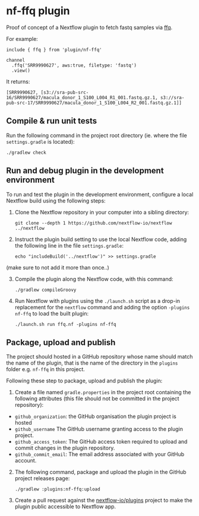# nf-ffq plugin 
 
Proof of concept of a Nextflow plugin to fetch fastq samples via 
[ffq](https://github.com/nextflow-io/nf-ffq).

For example:

```
include { ffq } from 'plugin/nf-ffq'

channel
  .ffq('SRR9990627', aws:true, filetype: 'fastq')
  .view()
```

It returns: 

```
[SRR9990627, [s3://sra-pub-src-16/SRR9990627/macula_donor_1_S100_L004_R1_001.fastq.gz.1, s3://sra-pub-src-17/SRR9990627/macula_donor_1_S100_L004_R2_001.fastq.gz.1]]
```

## Compile & run unit tests 

Run the following command in the project root directory (ie. where the file `settings.gradle` is located):

    ./gradlew check

## Run and debug plugin in the development environment

To run and test the plugin in the development environment, configure a local Nextflow build 
using the following steps:

1. Clone the Nextflow repository in your computer into a sibling directory:

    ```
    git clone --depth 1 https://github.com/nextflow-io/nextflow ../nextflow
    ```
  
2. Instruct the plugin build setting to use the local Nextflow code, adding the following 
  line in the file `settings.gradle`: 
   
    ```
    echo "includeBuild('../nextflow')" >> settings.gradle
    ```
  
  (make sure to not add it more than once..)

3. Compile the plugin along the Nextflow code, with this command:

    ```
    ./gradlew compileGroovy
    ```

4. Run Nextflow with plugins using the `./launch.sh` script as a drop-in replacement for the `nextflow` command and 
  adding the option `-plugins nf-ffq` to load the built plugin:
   
    ```
    ./launch.sh run ffq.nf -plugins nf-ffq
    ```

## Package, upload and publish

The project should hosted in a GitHub repository whose name should match the name of the plugin,
that is the name of the directory in the `plugins` folder e.g. `nf-ffq` in this project.

Following these step to package, upload and publish the plugin:

1. Create a file named `gradle.properties` in the project root containing the following attributes
   (this file should not be committed in the project repository):

  * `github_organization`: the GitHub organisation the plugin project is hosted
  * `github_username` The GitHub username granting access to the plugin project.
  * `github_access_token`:  The GitHub access token required to upload and commit changes in the plugin repository.
  * `github_commit_email`:  The email address associated with your GitHub account.

2. The following command, package and upload the plugin in the GitHub project releases page:

    ```
    ./gradlew :plugins:nf-ffq:upload
    ```

3. Create a pull request against the [nextflow-io/plugins](https://github.com/nextflow-io/plugins/blob/main/plugins.json) 
  project to make the plugin public accessible to Nextflow app. 

